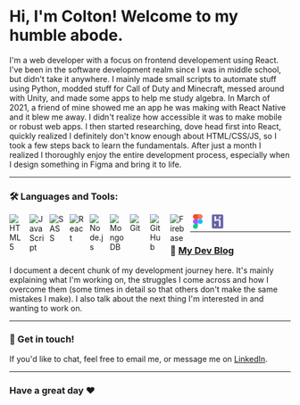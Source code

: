 # Hi, I'm Colton! Welcome to my humble abode.
I'm a web developer with a focus on frontend developement using React. I've been in the software development realm since I was in middle school, but didn't take it anywhere. I mainly made small scripts to automate stuff using Python, modded stuff for Call of Duty and Minecraft, messed around with Unity, and made some apps to help me study algebra. In March of 2021, a friend of mine showed me an app he was making with React Native and it blew me away. I didn't realize how accessible it was to make mobile or robust web apps. I then started researching, dove head first into React, quickly realized I definitely don't know enough about HTML/CSS/JS, so I took a few steps back to learn the fundamentals. After just a month I realized I thoroughly enjoy the entire development process, especially when I design something in Figma and bring it to life.

---

### 🛠 Languages and Tools:

<img align="left" alt="HTML5" width="26px" src="https://cdn.jsdelivr.net/gh/devicons/devicon/icons/html5/html5-original.svg" style="padding-right:10px;" />
<img align="left" alt="JavaScript" width="26px" src="https://cdn.jsdelivr.net/gh/devicons/devicon/icons/javascript/javascript-original.svg" style="padding-right:10px;" />
<img align="left" alt="SASS" width="26px" src="https://cdn.jsdelivr.net/gh/devicons/devicon/icons/sass/sass-original.svg" style="padding-right:10px;" />
<img align="left" alt="React" width="26px" src="https://cdn.jsdelivr.net/gh/devicons/devicon/icons/react/react-original.svg" style="padding-right:10px;" />
<img align="left" alt="Node.js" width="26px" src="https://cdn.jsdelivr.net/gh/devicons/devicon/icons/nodejs/nodejs-original.svg" style="padding-right:10px;" />
<img align="left" alt="MongoDB" width="26px" src="https://cdn.jsdelivr.net/gh/devicons/devicon/icons/mongodb/mongodb-original.svg" style="padding-right:10px;" />
<img align="left" alt="Git" width="26px" src="https://cdn.jsdelivr.net/gh/devicons/devicon/icons/git/git-original.svg" style="padding-right:10px;" />
<img align="left" alt="GitHub" width="26px" src="https://user-images.githubusercontent.com/3369400/139447912-e0f43f33-6d9f-45f8-be46-2df5bbc91289.png" style="padding-right:10px;" />
<img align="left" alt="Firebase" width="26px" src="https://cdn.jsdelivr.net/gh/devicons/devicon/icons/firebase/firebase-plain.svg" style="padding-right:10px" />
<img align="left" alt="Figma" width="26px" src="https://raw.githubusercontent.com/devicons/devicon/v2.15.1/icons/figma/figma-original.svg" style="padding-right:10px" />
<img align="left" alt="Heroku" width="26px" src="https://raw.githubusercontent.com/devicons/devicon/1119b9f84c0290e0f0b38982099a2bd027a48bf1/icons/heroku/heroku-plain.svg" style="padding-right:10px" />

</br>

---

### 📕 [My Dev Blog][blog]
I document a decent chunk of my development journey here. It's mainly explaining what I'm working on, the struggles I come across and how I overcome them (some times in detail so that others don't make the same mistakes I make). I also talk about the next thing I'm interested in and wanting to work on.

---

### 💬 Get in touch!
If you'd like to chat, feel free to email me, or message me on [LinkedIn][linkedin].

---

### Have a great day ❤


[website]: https://coltonleach.com
[blog]: https://coltonleach.netlify.app/
[linkedin]: https://linkedin.com/in/coltonleach
